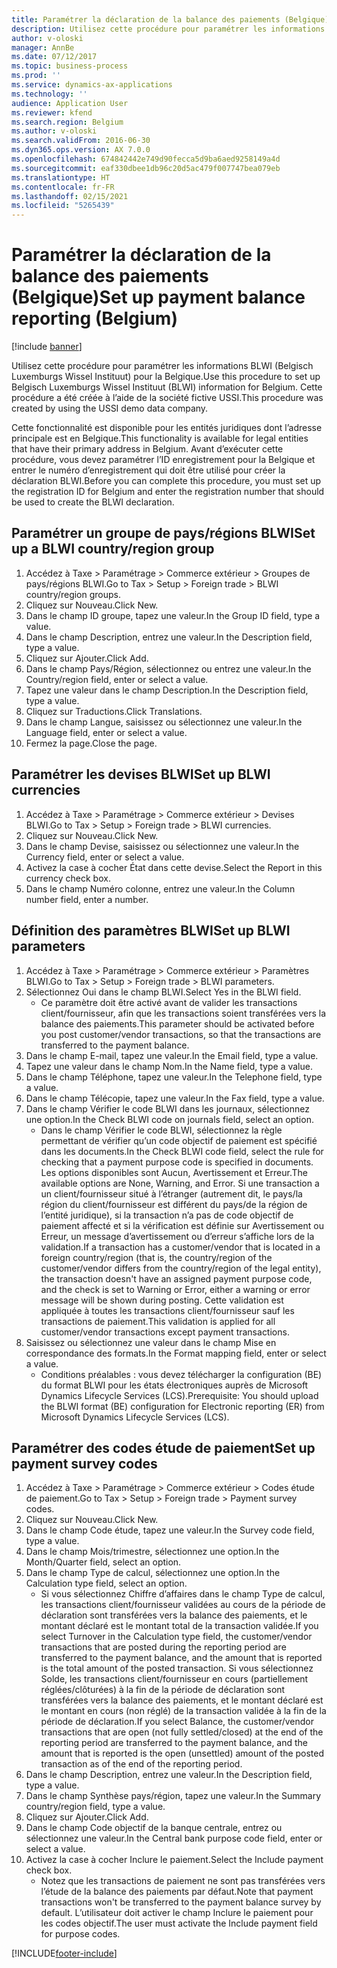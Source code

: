 ```yaml
---
title: Paramétrer la déclaration de la balance des paiements (Belgique)
description: Utilisez cette procédure pour paramétrer les informations BLWI (Belgisch Luxemburgs Wissel Instituut) pour la Belgique.
author: v-oloski
manager: AnnBe
ms.date: 07/12/2017
ms.topic: business-process
ms.prod: ''
ms.service: dynamics-ax-applications
ms.technology: ''
audience: Application User
ms.reviewer: kfend
ms.search.region: Belgium
ms.author: v-oloski
ms.search.validFrom: 2016-06-30
ms.dyn365.ops.version: AX 7.0.0
ms.openlocfilehash: 674842442e749d90fecca5d9ba6aed9258149a4d
ms.sourcegitcommit: eaf330dbee1db96c20d5ac479f007747bea079eb
ms.translationtype: HT
ms.contentlocale: fr-FR
ms.lasthandoff: 02/15/2021
ms.locfileid: "5265439"
---
```

# <a name="set-up-payment-balance-reporting-belgium"></a><span data-ttu-id="e5109-103">Paramétrer la déclaration de la balance des paiements (Belgique)</span><span class="sxs-lookup"><span data-stu-id="e5109-103">Set up payment balance reporting (Belgium)</span></span>

[!include [banner](../../includes/banner.md)]

<span data-ttu-id="e5109-104">Utilisez cette procédure pour paramétrer les informations BLWI (Belgisch Luxemburgs Wissel Instituut) pour la Belgique.</span><span class="sxs-lookup"><span data-stu-id="e5109-104">Use this procedure to set up Belgisch Luxemburgs Wissel Instituut (BLWI) information for Belgium.</span></span> <span data-ttu-id="e5109-105">Cette procédure a été créée à l’aide de la société fictive USSI.</span><span class="sxs-lookup"><span data-stu-id="e5109-105">This procedure was created by using the USSI demo data company.</span></span>

<span data-ttu-id="e5109-106">Cette fonctionnalité est disponible pour les entités juridiques dont l’adresse principale est en Belgique.</span><span class="sxs-lookup"><span data-stu-id="e5109-106">This functionality is available for legal entities that have their primary address in Belgium.</span></span> <span data-ttu-id="e5109-107">Avant d’exécuter cette procédure, vous devez paramétrer l’ID enregistrement pour la Belgique et entrer le numéro d’enregistrement qui doit être utilisé pour créer la déclaration BLWI.</span><span class="sxs-lookup"><span data-stu-id="e5109-107">Before you can complete this procedure, you must set up the registration ID for Belgium and enter the registration number that should be used to create the BLWI declaration.</span></span>


## <a name="set-up-a-blwi-countryregion-group"></a><span data-ttu-id="e5109-108">Paramétrer un groupe de pays/régions BLWI</span><span class="sxs-lookup"><span data-stu-id="e5109-108">Set up a BLWI country/region group</span></span>
1. <span data-ttu-id="e5109-109">Accédez à Taxe > Paramétrage > Commerce extérieur > Groupes de pays/régions BLWI.</span><span class="sxs-lookup"><span data-stu-id="e5109-109">Go to Tax > Setup > Foreign trade > BLWI country/region groups.</span></span>
2. <span data-ttu-id="e5109-110">Cliquez sur Nouveau.</span><span class="sxs-lookup"><span data-stu-id="e5109-110">Click New.</span></span>
3. <span data-ttu-id="e5109-111">Dans le champ ID groupe, tapez une valeur.</span><span class="sxs-lookup"><span data-stu-id="e5109-111">In the Group ID field, type a value.</span></span>
4. <span data-ttu-id="e5109-112">Dans le champ Description, entrez une valeur.</span><span class="sxs-lookup"><span data-stu-id="e5109-112">In the Description field, type a value.</span></span>
5. <span data-ttu-id="e5109-113">Cliquez sur Ajouter.</span><span class="sxs-lookup"><span data-stu-id="e5109-113">Click Add.</span></span>
6. <span data-ttu-id="e5109-114">Dans le champ Pays/Région, sélectionnez ou entrez une valeur.</span><span class="sxs-lookup"><span data-stu-id="e5109-114">In the Country/region field, enter or select a value.</span></span>
7. <span data-ttu-id="e5109-115">Tapez une valeur dans le champ Description.</span><span class="sxs-lookup"><span data-stu-id="e5109-115">In the Description field, type a value.</span></span>
8. <span data-ttu-id="e5109-116">Cliquez sur Traductions.</span><span class="sxs-lookup"><span data-stu-id="e5109-116">Click Translations.</span></span>
9. <span data-ttu-id="e5109-117">Dans le champ Langue, saisissez ou sélectionnez une valeur.</span><span class="sxs-lookup"><span data-stu-id="e5109-117">In the Language field, enter or select a value.</span></span>
10. <span data-ttu-id="e5109-118">Fermez la page.</span><span class="sxs-lookup"><span data-stu-id="e5109-118">Close the page.</span></span>

## <a name="set-up-blwi-currencies"></a><span data-ttu-id="e5109-119">Paramétrer les devises BLWI</span><span class="sxs-lookup"><span data-stu-id="e5109-119">Set up BLWI currencies</span></span>
1. <span data-ttu-id="e5109-120">Accédez à Taxe > Paramétrage > Commerce extérieur > Devises BLWI.</span><span class="sxs-lookup"><span data-stu-id="e5109-120">Go to Tax > Setup > Foreign trade > BLWI currencies.</span></span>
2. <span data-ttu-id="e5109-121">Cliquez sur Nouveau.</span><span class="sxs-lookup"><span data-stu-id="e5109-121">Click New.</span></span>
3. <span data-ttu-id="e5109-122">Dans le champ Devise, saisissez ou sélectionnez une valeur.</span><span class="sxs-lookup"><span data-stu-id="e5109-122">In the Currency field, enter or select a value.</span></span>
4. <span data-ttu-id="e5109-123">Activez la case à cocher État dans cette devise.</span><span class="sxs-lookup"><span data-stu-id="e5109-123">Select the Report in this currency check box.</span></span>
5. <span data-ttu-id="e5109-124">Dans le champ Numéro colonne, entrez une valeur.</span><span class="sxs-lookup"><span data-stu-id="e5109-124">In the Column number field, enter a number.</span></span>

## <a name="set-up-blwi-parameters"></a><span data-ttu-id="e5109-125">Définition des paramètres BLWI</span><span class="sxs-lookup"><span data-stu-id="e5109-125">Set up BLWI parameters</span></span>
1. <span data-ttu-id="e5109-126">Accédez à Taxe > Paramétrage > Commerce extérieur > Paramètres BLWI.</span><span class="sxs-lookup"><span data-stu-id="e5109-126">Go to Tax > Setup > Foreign trade > BLWI parameters.</span></span>
2. <span data-ttu-id="e5109-127">Sélectionnez Oui dans le champ BLWI.</span><span class="sxs-lookup"><span data-stu-id="e5109-127">Select Yes in the BLWI field.</span></span>
    * <span data-ttu-id="e5109-128">Ce paramètre doit être activé avant de valider les transactions client/fournisseur, afin que les transactions soient transférées vers la balance des paiements.</span><span class="sxs-lookup"><span data-stu-id="e5109-128">This parameter should be activated before you post customer/vendor transactions, so that the transactions are transferred to the payment balance.</span></span>  
3. <span data-ttu-id="e5109-129">Dans le champ E-mail, tapez une valeur.</span><span class="sxs-lookup"><span data-stu-id="e5109-129">In the Email field, type a value.</span></span>
4. <span data-ttu-id="e5109-130">Tapez une valeur dans le champ Nom.</span><span class="sxs-lookup"><span data-stu-id="e5109-130">In the Name field, type a value.</span></span>
5. <span data-ttu-id="e5109-131">Dans le champ Téléphone, tapez une valeur.</span><span class="sxs-lookup"><span data-stu-id="e5109-131">In the Telephone field, type a value.</span></span>
6. <span data-ttu-id="e5109-132">Dans le champ Télécopie, tapez une valeur.</span><span class="sxs-lookup"><span data-stu-id="e5109-132">In the Fax field, type a value.</span></span>
7. <span data-ttu-id="e5109-133">Dans le champ Vérifier le code BLWI dans les journaux, sélectionnez une option.</span><span class="sxs-lookup"><span data-stu-id="e5109-133">In the Check BLWI code on journals field, select an option.</span></span>
    * <span data-ttu-id="e5109-134">Dans le champ Vérifier le code BLWI, sélectionnez la règle permettant de vérifier qu’un code objectif de paiement est spécifié dans les documents.</span><span class="sxs-lookup"><span data-stu-id="e5109-134">In the Check BLWI code field, select the rule for checking that a payment purpose code is specified in documents.</span></span> <span data-ttu-id="e5109-135">Les options disponibles sont Aucun, Avertissement et Erreur.</span><span class="sxs-lookup"><span data-stu-id="e5109-135">The available options are None, Warning, and Error.</span></span> <span data-ttu-id="e5109-136">Si une transaction a un client/fournisseur situé à l’étranger (autrement dit, le pays/la région du client/fournisseur est différent du pays/de la région de l’entité juridique), si la transaction n’a pas de code objectif de paiement affecté et si la vérification est définie sur Avertissement ou Erreur, un message d’avertissement ou d’erreur s’affiche lors de la validation.</span><span class="sxs-lookup"><span data-stu-id="e5109-136">If a transaction has a customer/vendor that is located in a foreign country/region (that is, the country/region of the customer/vendor differs from the country/region of the legal entity), the transaction doesn't have an assigned payment purpose code, and the check is set to Warning or Error, either a warning or error message will be shown during posting.</span></span> <span data-ttu-id="e5109-137">Cette validation est appliquée à toutes les transactions client/fournisseur sauf les transactions de paiement.</span><span class="sxs-lookup"><span data-stu-id="e5109-137">This validation is applied for all customer/vendor transactions except payment transactions.</span></span>  
8. <span data-ttu-id="e5109-138">Saisissez ou sélectionnez une valeur dans le champ Mise en correspondance des formats.</span><span class="sxs-lookup"><span data-stu-id="e5109-138">In the Format mapping field, enter or select a value.</span></span>
    * <span data-ttu-id="e5109-139">Conditions préalables : vous devez télécharger la configuration (BE) du format BLWI pour les états électroniques auprès de Microsoft Dynamics Lifecycle Services (LCS).</span><span class="sxs-lookup"><span data-stu-id="e5109-139">Prerequisite: You should upload the BLWI format (BE) configuration for Electronic reporting (ER) from Microsoft Dynamics Lifecycle Services (LCS).</span></span>  

## <a name="set-up-payment-survey-codes"></a><span data-ttu-id="e5109-140">Paramétrer des codes étude de paiement</span><span class="sxs-lookup"><span data-stu-id="e5109-140">Set up payment survey codes</span></span>
1. <span data-ttu-id="e5109-141">Accédez à Taxe > Paramétrage > Commerce extérieur > Codes étude de paiement.</span><span class="sxs-lookup"><span data-stu-id="e5109-141">Go to Tax > Setup > Foreign trade > Payment survey codes.</span></span>
2. <span data-ttu-id="e5109-142">Cliquez sur Nouveau.</span><span class="sxs-lookup"><span data-stu-id="e5109-142">Click New.</span></span>
3. <span data-ttu-id="e5109-143">Dans le champ Code étude, tapez une valeur.</span><span class="sxs-lookup"><span data-stu-id="e5109-143">In the Survey code field, type a value.</span></span>
4. <span data-ttu-id="e5109-144">Dans le champ Mois/trimestre, sélectionnez une option.</span><span class="sxs-lookup"><span data-stu-id="e5109-144">In the Month/Quarter field, select an option.</span></span>
5. <span data-ttu-id="e5109-145">Dans le champ Type de calcul, sélectionnez une option.</span><span class="sxs-lookup"><span data-stu-id="e5109-145">In the Calculation type field, select an option.</span></span>
    * <span data-ttu-id="e5109-146">Si vous sélectionnez Chiffre d’affaires dans le champ Type de calcul, les transactions client/fournisseur validées au cours de la période de déclaration sont transférées vers la balance des paiements, et le montant déclaré est le montant total de la transaction validée.</span><span class="sxs-lookup"><span data-stu-id="e5109-146">If you select Turnover in the Calculation type field, the customer/vendor transactions that are posted during the reporting period are transferred to the payment balance, and the amount that is reported is the total amount of the posted transaction.</span></span>  <span data-ttu-id="e5109-147">Si vous sélectionnez Solde, les transactions client/fournisseur en cours (partiellement réglées/clôturées) à la fin de la période de déclaration sont transférées vers la balance des paiements, et le montant déclaré est le montant en cours (non réglé) de la transaction validée à la fin de la période de déclaration.</span><span class="sxs-lookup"><span data-stu-id="e5109-147">If you select Balance, the customer/vendor transactions that are open (not fully settled/closed) at the end of the reporting period are transferred to the payment balance, and the amount that is reported is the open (unsettled) amount of the posted transaction as of the end of the reporting period.</span></span>  
6. <span data-ttu-id="e5109-148">Dans le champ Description, entrez une valeur.</span><span class="sxs-lookup"><span data-stu-id="e5109-148">In the Description field, type a value.</span></span>
7. <span data-ttu-id="e5109-149">Dans le champ Synthèse pays/région, tapez une valeur.</span><span class="sxs-lookup"><span data-stu-id="e5109-149">In the Summary country/region field, type a value.</span></span>
8. <span data-ttu-id="e5109-150">Cliquez sur Ajouter.</span><span class="sxs-lookup"><span data-stu-id="e5109-150">Click Add.</span></span>
9. <span data-ttu-id="e5109-151">Dans le champ Code objectif de la banque centrale, entrez ou sélectionnez une valeur.</span><span class="sxs-lookup"><span data-stu-id="e5109-151">In the Central bank purpose code field, enter or select a value.</span></span>
10. <span data-ttu-id="e5109-152">Activez la case à cocher Inclure le paiement.</span><span class="sxs-lookup"><span data-stu-id="e5109-152">Select the Include payment check box.</span></span>
    * <span data-ttu-id="e5109-153">Notez que les transactions de paiement ne sont pas transférées vers l’étude de la balance des paiements par défaut.</span><span class="sxs-lookup"><span data-stu-id="e5109-153">Note that payment transactions won't be transferred to the payment balance survey by default.</span></span> <span data-ttu-id="e5109-154">L’utilisateur doit activer le champ Inclure le paiement pour les codes objectif.</span><span class="sxs-lookup"><span data-stu-id="e5109-154">The user must activate the Include payment field for purpose codes.</span></span>  



[!INCLUDE[footer-include](../../../includes/footer-banner.md)]